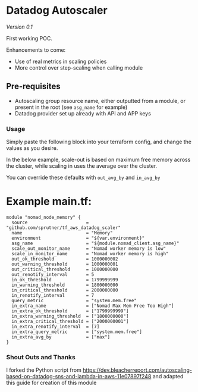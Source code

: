 # Datadog Autoscaler #

*Version 0.1*

First working POC.

Enhancements to come:
* Use of real metrics in scaling policies
* More control over step-scaling when calling module

## Pre-requisites ##
* Autoscaling group resource name, either outputted from a module, or present in the root (see `asg_name` for example)
* Datadog provider set up already with API and APP keys

### Usage ###
Simply paste the following block into your terraform config, and change the values as you desire.

In the below example, scale-out is based on maximum free memory across the cluster, while scaling in uses the average over the cluster.

You can override these defaults with `out_avg_by` and `in_avg_by`
# Example main.tf: #

```hcl
module "nomad_node_memory" {
  source                      = "github.com/sprutner/tf_aws_datadog_scaler"
  name                        = "Memory"
  environment                 = "${var.environment}"
  asg_name                    = "${module.nomad_client.asg_name}"
  scale_out_monitor_name      = "Nomad worker memory is low"
  scale_in_monitor_name       = "Nomad worker memory is high"
  out_ok_threshold            = 1000000002
  out_warning_threshold       = 1000000001
  out_critical_threshold      = 1000000000
  out_renotify_interval       = 5
  in_ok_threshold             = 1799999999
  in_warning_threshold        = 1800000000
  in_critical_threshold       = 2000000000
  in_renotify_interval        = 7
  query_metric                = "system.mem.free"
  in_extra_name               = ["Nomad Max Mem Free Too High"]
  in_extra_ok_threshold       = ["1799999999"]
  in_extra_warning_threshold  = ["1800000000"]
  in_extra_critical_threshold = ["2000000001"]
  in_extra_renotify_interval  = [7]
  in_extra_query_metric       = ["system.mem.free"]
  in_extra_avg_by             = ["max"]
}
```

### Shout Outs and Thanks ###

I forked the Python script from https://dev.bleacherreport.com/autoscaling-based-on-datadog-sns-and-lambda-in-aws-11e07897f248 and adapted this guide for creation of this module
